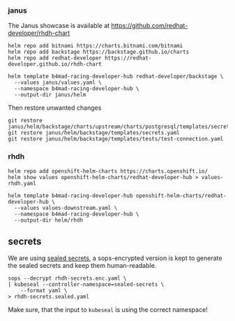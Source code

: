 ### janus

The Janus showcase is available at https://github.com/redhat-developer/rhdh-chart

```
helm repo add bitnami https://charts.bitnami.com/bitnami
helm repo add backstage https://backstage.github.io/charts
helm repo add redhat-developer https://redhat-developer.github.io/rhdh-chart

helm template b4mad-racing-developer-hub redhat-developer/backstage \
  --values janus/values.yaml \
  --namespace b4mad-racing-developer-hub \
  --output-dir janus/helm
```

Then restore unwanted changes

```shell
git restore janus/helm/backstage/charts/upstream/charts/postgresql/templates/secrets.yaml
git restore janus/helm/backstage/templates/secrets.yaml
git restore janus/helm/backstage/templates/tests/test-connection.yaml
```

### rhdh

```
helm repo add openshift-helm-charts https://charts.openshift.io/
helm show values openshift-helm-charts/redhat-developer-hub > values-rhdh.yaml

helm template b4mad-racing-developer-hub openshift-helm-charts/redhat-developer-hub \
  --values values-downstream.yaml \
  --namespace b4mad-racing-developer-hub \
  --output-dir helm/rhdh

```

## secrets

We are using [sealed secrets](https://sealed-secrets.netlify.app/),
a sops-encrypted version is kept to generate the sealed secrets and keep them human-readable.

```shell
sops --decrypt rhdh-secrets.enc.yaml \
| kubeseal --controller-namespace=sealed-secrets \
    --format yaml \
> rhdh-secrets.sealed.yaml
```

Make sure, that the input to `kubeseal` is using the correct namespace!


